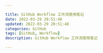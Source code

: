```yaml
---

title: GitHub Workflow 工作流使用笔记
date: 2022-03-29 20:51:48
updated: 2022-03-29 20:51:48
categories: GitHub
tags: [GitHub, Workflow]
description: GitHub Workflow 工作流使用笔记

---
```

